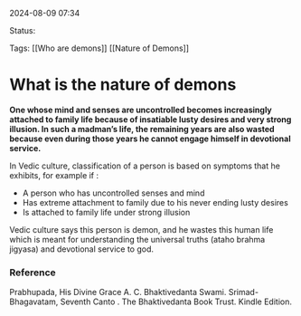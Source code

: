 2024-08-09 07:34

Status:

Tags: [[Who are demons]] [[Nature of Demons]]

# What is the nature of demons

**One whose mind and senses are uncontrolled becomes increasingly attached to family life because of insatiable lusty desires and very strong illusion. In such a madman’s life, the remaining years are also wasted because even during those years he cannot engage himself in devotional service.**

In Vedic culture, classification of a person is based on symptoms that he exhibits, for example if :
- A person who has uncontrolled senses and mind 
- Has extreme attachment to family due to his never ending lusty desires 
- Is attached to family life under strong illusion

Vedic culture says this person is demon, and he wastes this human life which is meant for understanding the universal truths (ataho brahma jigyasa) and devotional service to god.



### Reference

Prabhupada, His Divine Grace A. C. Bhaktivedanta Swami. Srimad-Bhagavatam, Seventh Canto . The Bhaktivedanta Book Trust. Kindle Edition. 